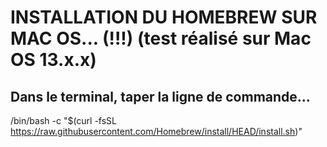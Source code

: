 # INSTALLATION DU HOMEBREW SUR MAC OS... (!!!) (test réalisé sur Mac OS 13.x.x)
## Dans le terminal, taper la ligne de commande...

/bin/bash -c "$(curl -fsSL https://raw.githubusercontent.com/Homebrew/install/HEAD/install.sh)"
